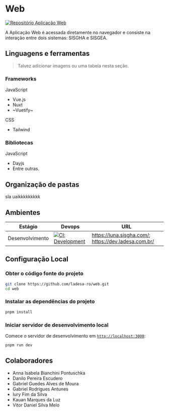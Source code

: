 # Web

<!-- #region conteudo -->

[![Repositório Aplicação Web][github-web-application-icon]][github-web-application-href]

A Aplicação Web é acessada diretamente no navegador e consiste na interação entre dois sistemas: SISGHA e SISGEA.

## Linguagens e ferramentas

> Talvez adicionar imagens ou uma tabela nesta seção.

### Frameworks

JavaScript

- Vue.js
- Nuxt
- ~Vuetify~

CSS

- Tailwind

### Bibliotecas

JavaScript

- Dayjs
- Entre outras.

## Organização de pastas

sla uaikkkkkkkkk

## Ambientes

| Estágio         | Devops                                                      | URL                                                      |
| --------------- | ----------------------------------------------------------- | -------------------------------------------------------- |
| Desenvolvimento | [![CI: Development][action-ci-dev-src]][action-ci-dev-href] | <https://luna.sisgha.com/>; <https://dev.ladesa.com.br/> |

## Configuração Local

### Obter o código fonte do projeto

```bash
git clone https://github.com/ladesa-ro/web.git
cd web
```

### Instalar as dependências do projeto

```bash
pnpm install
```

### Iniciar servidor de desenvolvimento local

Comece o servidor de desenvolvimento em [`http://localhost:3000`](http://localhost:3000):

```bash
pnpm run dev
```

## Colaboradores

- Anna Isabela Bianchini Pontuschka
- Danilo Pereira Escudero
- Gabriel Guedes Alves de Moura
- Gabriel Rodrigues Antunes
- Iury Fim da Silva
- Kauan Marques da Luz
- Vitor Daniel Silva Melo

<!-- Badges -->

<!-- Badges / GitHub -->

[github-web-application-icon]: https://img.shields.io/badge/GitHub-Web-black?style=for-the-badge&logo=GitHub&logoColor=white&labelColor=black&color=white
[github-web-application-href]: https://github.com/ladesa-ro/web

<!-- Badges / Actions / Production  -->

[action-ci-prod-src]: https://img.shields.io/github/actions/workflow/status/ladesa-ro/web/cd.yml?style=flat&logo=github&logoColor=white&label=CI@production&branch=production&labelColor=18181B
[action-ci-prod-href]: https://github.com/ladesa-ro/web/actions/workflows/cd.yml?query=branch%3Aproduction

<!-- Badges / Actions / Development  -->

[action-ci-dev-src]: https://img.shields.io/github/actions/workflow/status/ladesa-ro/web/cd.yml?style=flat&logo=github&logoColor=white&label=CI@development&branch=main&labelColor=18181B
[action-ci-dev-href]: https://github.com/ladesa-ro/web/actions/workflows/cd.yml?query=branch%3Amain

<!-- #endregion conteudo -->
